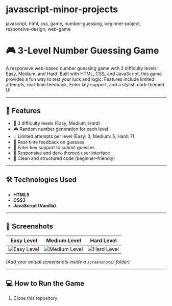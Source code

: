 # javascript-minor-projects
javascript, html, css, game, number-guessing, beginner-project, responsive-design, web-game
# 🎮 3-Level Number Guessing Game

A responsive web-based number guessing game with 3 difficulty levels: Easy, Medium, and Hard. Built with HTML, CSS, and JavaScript, this game provides a fun way to test your luck and logic. Features include limited attempts, real-time feedback, Enter key support, and a stylish dark-themed UI.

---

## 🚀 Features

- 🎯 3 difficulty levels (Easy, Medium, Hard)
- 🎮 Random number generation for each level
- 💡 Limited attempts per level (Easy: 3, Medium: 5, Hard: 7)
- 🎉 Real-time feedback on guesses
- 🎹 Enter key support to submit guesses
- 🎨 Responsive and dark-themed user interface
- 📝 Clean and structured code (beginner-friendly)

---

## 🛠️ Technologies Used

- **HTML5**
- **CSS3**
- **JavaScript (Vanilla)**

---

## 📸 Screenshots

| Easy Level | Medium Level | Hard Level |
|------------|--------------|------------|
| ![Easy Level](screenshots/easy.png) | ![Medium Level](screenshots/medium.png) | ![Hard Level](screenshots/hard.png) |

*(Add your actual screenshots inside a `screenshots/` folder)*

---

## 💻 How to Run the Game

1. Clone this repository:
